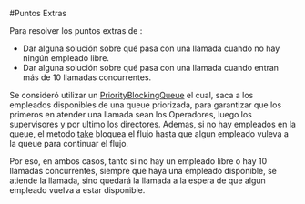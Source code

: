 #Puntos Extras

Para resolver los puntos extras de :

- Dar alguna solución sobre qué pasa con una llamada cuando no hay ningún empleado libre.
- Dar alguna solución sobre qué pasa con una llamada cuando entran más de 10 llamadas concurrentes.

Se consideró utilizar un [PriorityBlockingQueue](https://docs.oracle.com/javase/8/docs/api/java/util/concurrent/PriorityBlockingQueue.html) el cual, saca a los empleados disponibles de una queue priorizada, para garantizar que los primeros en atender una llamada sean los Operadores, luego los supervisores y por ultimo los directores. Ademas, si no hay empleados en la queue, el metodo [take](https://docs.oracle.com/javase/8/docs/api/java/util/concurrent/PriorityBlockingQueue.html#take--) bloquea el flujo hasta que algun empleado vuleva a la queue para continuar el flujo.

Por eso, en ambos casos, tanto si no hay un empleado libre o hay 10 llamadas concurrentes, siempre que haya una empleado disponible, se atiende la llamada, sino quedará la llamada a la espera de que algun empleado vuelva a estar disponible.